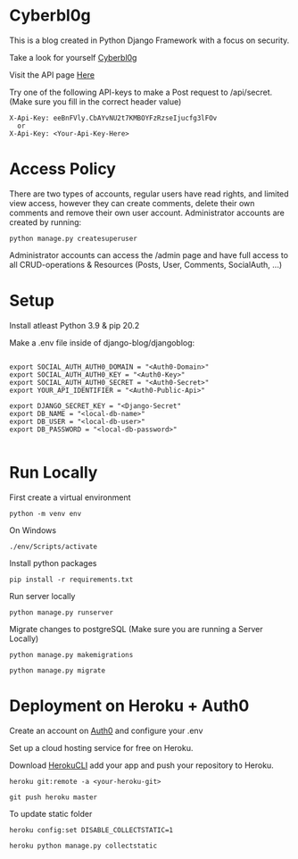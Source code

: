 # Cyberbl0g

This is a blog created in Python Django Framework with a focus on security.

Take a look for yourself [Cyberbl0g](https://cyberbl0g.herokuapp.com/ "Cyberbl0g")

Visit the API page [Here](https://cyberbl0g.herokuapp.com/api/page "Cyberbl0g API")

Try one of the following API-keys to make a Post request to /api/secret. (Make sure you fill in the correct header value)

```  
X-Api-Key: eeBnFVly.CbAYvNU2t7KMBOYFzRzseIjucfg3lFOv
  or
X-Api-Key: <Your-Api-Key-Here>
```

# Access Policy

There are two types of accounts, regular users have read rights, and limited view access, however they can create comments, delete their own comments and remove their own user account. Administrator accounts are created by running:

```
python manage.py createsuperuser
```

Administrator accounts can access the /admin page and have full access to all CRUD-operations & Resources (Posts, User, Comments, SocialAuth, ...)


# Setup

Install atleast Python 3.9 & pip 20.2


Make a .env file inside of django-blog/djangoblog:

```

export SOCIAL_AUTH_AUTH0_DOMAIN = "<Auth0-Domain>"
export SOCIAL_AUTH_AUTH0_KEY = "<Auth0-Key>"
export SOCIAL_AUTH_AUTH0_SECRET = "<Auth0-Secret>" 
export YOUR_API_IDENTIFIER = "<Auth0-Public-Api>"

export DJANGO_SECRET_KEY = "<Django-Secret"
export DB_NAME = "<local-db-name>"
export DB_USER = "<local-db-user>"
export DB_PASSWORD = "<local-db-password>"


```

# Run Locally

First create a virtual environment

```python -m venv env```

On Windows

```./env/Scripts/activate```

Install python packages

```pip install -r requirements.txt```

Run server locally

```python manage.py runserver```

Migrate changes to postgreSQL (Make sure you are running a Server Locally)

```python manage.py makemigrations```

```python manage.py migrate```


# Deployment on Heroku + Auth0


Create an account on [Auth0](https://auth0.com/ "Auth0") and configure your .env

Set up a cloud hosting service for free on Heroku.

Download [HerokuCLI](https://devcenter.heroku.com/articles/heroku-cli "heroku-cli") add your app and push your repository to Heroku.

```heroku git:remote -a <your-heroku-git>```

```git push heroku master```

To update static folder

```heroku config:set DISABLE_COLLECTSTATIC=1```

```heroku python manage.py collectstatic```
